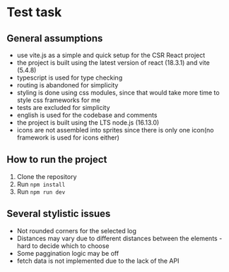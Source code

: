 # Test task

## General assumptions
- use vite.js as a simple and quick setup for the CSR React project
- the project is built using the latest version of react (18.3.1) and vite (5.4.8)
- typescript is used for type checking
- routing is abandoned for simplicity
- styling is done using css modules, since that  would take more time to style css frameworks for me
- tests are excluded for simplicity
- english is used for the codebase and comments
- the project is built using the LTS node.js (16.13.0)
- icons are not assembled into sprites since there is only one icon(no framework is used for icons either)

## How to run the project
1. Clone the repository
2. Run `npm install`
3. Run `npm run dev`


## Several stylistic issues
- Not rounded corners for the selected log
- Distances may vary due to different distances between the elements - hard to decide which to choose
- Some paggination logic may be off
- fetch data is not implemented due to the lack of the API
